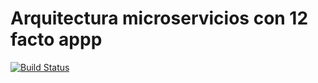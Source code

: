 # Arquitectura microservicios con 12 facto appp


[![Build Status](https://travis-ci.org/YudithYulida/ProjectP.svg?branch=master)](https://travis-ci.org/YudithYulida/ProjectP)
